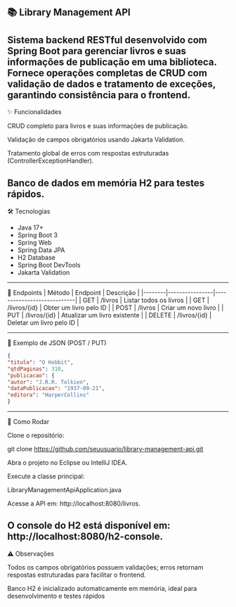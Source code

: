 📚 Library Management API
--- 
Sistema backend RESTful desenvolvido com Spring Boot para gerenciar livros e suas informações de publicação em uma biblioteca.
Fornece operações completas de CRUD com validação de dados e tratamento de exceções, garantindo consistência para o frontend.
---
✨ Funcionalidades

CRUD completo para livros e suas informações de publicação.

Validação de campos obrigatórios usando Jakarta Validation.

Tratamento global de erros com respostas estruturadas (ControllerExceptionHandler).

Banco de dados em memória H2 para testes rápidos.
---
🛠 Tecnologias
- Java 17+
- Spring Boot 3
- Spring Web
- Spring Data JPA
- H2 Database
- Spring Boot DevTools
- Jakarta Validation
---
🔗 Endpoints
| Método | Endpoint       | Descrição                  |
|--------|----------------|----------------------------|
| GET    | /livros        | Listar todos os livros     |
| GET    | /livros/{id}   | Obter um livro pelo ID     |
| POST   | /livros        | Criar um novo livro        |
| PUT    | /livros/{id}   | Atualizar um livro existente |
| DELETE | /livros/{id}   | Deletar um livro pelo ID   |

---
📝 Exemplo de JSON (POST / PUT)
```json
{
"titulo": "O Hobbit",
"qtdPaginas": 310,
"publicacao": {
"autor": "J.R.R. Tolkien",
"dataPublicacao": "1937-09-21",
"editora": "HarperCollins"
}
```
---
🚀 Como Rodar

Clone o repositório:

git clone https://github.com/seuusuario/library-management-api.git


Abra o projeto no Eclipse ou IntelliJ IDEA.

Execute a classe principal:

LibraryManagementApiApplication.java


Acesse a API em: http://localhost:8080/livros.

O console do H2 está disponível em: http://localhost:8080/h2-console.
---
⚠ Observações

Todos os campos obrigatórios possuem validações; erros retornam respostas estruturadas para facilitar o frontend.

Banco H2 é inicializado automaticamente em memória, ideal para desenvolvimento e testes rápidos
